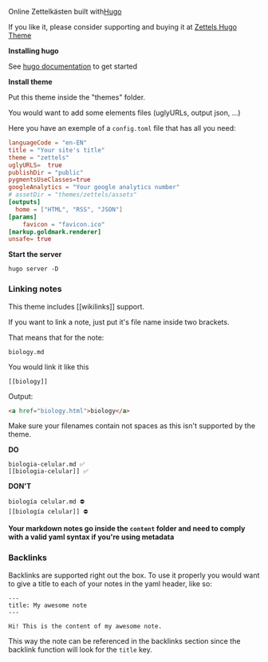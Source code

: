 Online Zettelkästen built with[Hugo](https://gohugo.io/)



If you like it, please consider supporting and buying it at  [Zettels Hugo Theme](https://gumroad.com/l/zettelkasten)

**Installing hugo**

See [hugo documentation](https://gohugo.io/getting-started/installing) to get started

**Install theme**

Put this theme inside the "themes" folder.

You would want to add some elements files (uglyURLs, output json, ...) 

Here you have an exemple of a `config.toml` file that has all you need:

```toml
languageCode = "en-EN"
title = "Your site's title"
theme = "zettels"
uglyURLS=  true
publishDir = "public"
pygmentsUseClasses=true
googleAnalytics = "Your google analytics number"
# assetDir = "themes/zettels/assets"
[outputs]
  home = ["HTML", "RSS", "JSON"]
[params]
    favicon = "favicon.ico"
[markup.goldmark.renderer]
unsafe= true
```

**Start the server**

```
hugo server -D
```

### Linking notes

This theme includes [[wikilinks]] support. 

If you want to link a note, just put it's file name inside two brackets.

That means that for the note:

```
biology.md
```

You would link it like this

```
[[biology]] 
```

Output:

```html
<a href="biology.html">biology</a>
```

Make sure your filenames contain not spaces as this isn't supported by the theme.

**DO**

```
biologia-celular.md ✅
[[biologia-celular]] ✅ 
```

**DON'T**

```
biología celular.md ⛔️
[[biología celular]] ⛔️
```

**Your markdown notes go inside the `content` folder and need to comply with a valid yaml syntax if you're using metadata**

### Backlinks

Backlinks are supported right out the box. To use it  properly you would want to give a title to each of your notes in the yaml header,  like so:

```
---
title: My awesome note
---

Hi! This is the content of my awesome note.
```

This way the note can be referenced in the backlinks section since the backlink function will look for the `title` key.
